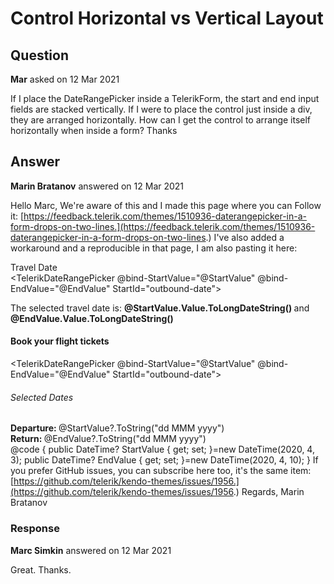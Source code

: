 # Control Horizontal vs Vertical Layout

## Question

**Mar** asked on 12 Mar 2021

If I place the DateRangePicker inside a TelerikForm, the start and end input fields are stacked vertically. If I were to place the control just inside a div, they are arranged horizontally. How can I get the control to arrange itself horizontally when inside a form? Thanks

## Answer

**Marin Bratanov** answered on 12 Mar 2021

Hello Marc, We're aware of this and I made this page where you can Follow it: [https://feedback.telerik.com/themes/1510936-daterangepicker-in-a-form-drops-on-two-lines.](https://feedback.telerik.com/themes/1510936-daterangepicker-in-a-form-drops-on-two-lines.) I've also added a workaround and a reproducible in that page, I am also pasting it here: <style>.k-form.k-daterangepicker-wrap.k-floating-label-container { display: inline-block; width: auto;
} </style> <div class="demo-section k-form k-form-vertical"> <div class="k-form-field"> <label for="outbound-date" class="k-label k-form-label"> Travel Date </label> <div class="k-form-field-wrap"> <TelerikDateRangePicker @bind-StartValue="@StartValue" @bind-EndValue="@EndValue" StartId="outbound-date"> </TelerikDateRangePicker> </div> </div> <div class="k-form-field"> <p> The selected travel date is: <strong> @StartValue.Value.ToLongDateString() </strong> and <strong> @EndValue.Value.ToLongDateString() </strong> </p> </div> </div> <div class="demo-section"> <h4> <label for="outbound-date"> Book your flight tickets </label> </h4> <TelerikDateRangePicker @bind-StartValue="@StartValue" @bind-EndValue="@EndValue" StartId="outbound-date"> </TelerikDateRangePicker> <div class="mt-lg"> <h6 class="kd-demo-heading mt-sm"> Selected Dates </h6> <div> <strong> Departure: </strong> @StartValue?.ToString("dd MMM yyyy") </div> <div> <strong> Return: </strong> @EndValue?.ToString("dd MMM yyyy") </div> </div> </div> @code {
public DateTime? StartValue { get; set; }=new DateTime(2020, 4, 3);
public DateTime? EndValue { get; set; }=new DateTime(2020, 4, 10);
} If you prefer GitHub issues, you can subscribe here too, it's the same item: [https://github.com/telerik/kendo-themes/issues/1956.](https://github.com/telerik/kendo-themes/issues/1956.) Regards, Marin Bratanov

### Response

**Marc Simkin** answered on 12 Mar 2021

Great. Thanks.
